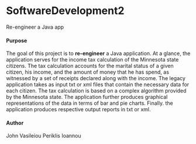 # SoftwareDevelopment2
Re-engineer a Java app

#### Purpose
The goal of this project is to __re-engineer__ a Java application. At a glance, the application serves for the income tax calculation of the Minnesota state citizens. The tax calculation accounts for the marital status of a given citizen, his income, and the amount of money that he has spend, as witnessed by a set of receipts declared along with the income. The legacy application takes as input txt or xml files that contain the necessary data for each citizen. The tax calculation is based on a complex algorithm provided by the Minnesota state. The application further produces graphical representations of the data in terms of bar and pie charts. Finally. the application produces respective output reports in txt or xml.

#### Author
John Vasileiou
Periklis Ioannou
